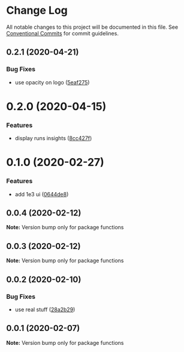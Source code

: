 # Change Log

All notable changes to this project will be documented in this file.
See [Conventional Commits](https://conventionalcommits.org) for commit guidelines.

## 0.2.1 (2020-04-21)


### Bug Fixes

* use opacity on logo ([5eaf275](https://github.com/rfoel/run/commit/5eaf27574e5d37e1e50f62dc280755b03f883db4))





# 0.2.0 (2020-04-15)


### Features

* display runs insights ([8cc427f](https://github.com/rfoel/run/commit/8cc427f10c7e7ec78fe7b1b652ea2d60413d1794))





# 0.1.0 (2020-02-27)


### Features

* add 1e3 ui ([0644de8](https://github.com/rfoel/run/commit/0644de8e99bf7b765a45b95ea7ab54c2a21b2575))





## 0.0.4 (2020-02-12)

**Note:** Version bump only for package functions





## 0.0.3 (2020-02-12)

**Note:** Version bump only for package functions





## 0.0.2 (2020-02-10)


### Bug Fixes

* use real stuff ([28a2b29](https://github.com/rfoel/run/commit/28a2b29df019435aa27d7373c151bf08c55bda97))





## 0.0.1 (2020-02-07)

**Note:** Version bump only for package functions

